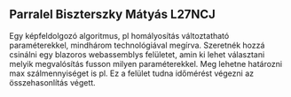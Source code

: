 ## Parralel Biszterszky Mátyás L27NCJ

Egy képfeldolgozó algoritmus, pl homályosítás változtatható paraméterekkel, mindhárom technológiával megírva. Szeretnék hozzá csinálni egy blazoros webassemblys felületet, amin ki lehet választani melyik megvalósítás fusson milyen paraméterekkel. Meg lehetne határozni max szálmennyiséget is pl. Ez a felület tudna időmérést végezni az összehasonlítás végett.
